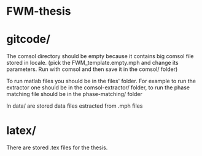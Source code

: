 # FWM-thesis

# gitcode/
The comsol directory should be empty because it contains big comsol file stored in locale.
(pick the FWM_template.empty.mph and change its parameters. Run with comsol and then save
it in the comsol/ folder)

To run matlab files you should be in the files' folder. For example to run the extractor
one should be in the comsol-extractor/ folder, to run the phase matching file should be
in the phase-matching/ folder

In data/ are stored data files estracted from .mph files

# latex/
There are stored .tex files for the thesis.